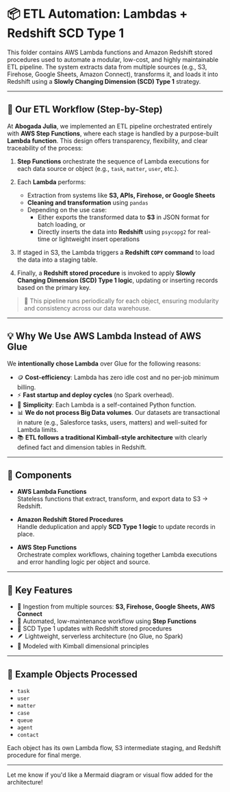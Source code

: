 # 📦 ETL Automation: Lambdas + Redshift SCD Type 1

This folder contains AWS Lambda functions and Amazon Redshift stored procedures used to automate a modular, low-cost, and highly maintainable ETL pipeline. The system extracts data from multiple sources (e.g., S3, Firehose, Google Sheets, Amazon Connect), transforms it, and loads it into Redshift using a **Slowly Changing Dimension (SCD) Type 1** strategy.

---

## 🔁 Our ETL Workflow (Step-by-Step)

At **Abogada Julia**, we implemented an ETL pipeline orchestrated entirely with **AWS Step Functions**, where each stage is handled by a purpose-built **Lambda function**. This design offers transparency, flexibility, and clear traceability of the process:

1. **Step Functions** orchestrate the sequence of Lambda executions for each data source or object (e.g., `task`, `matter`, `user`, etc.).

2. Each **Lambda** performs:
   - Extraction from systems like **S3, APIs, Firehose, or Google Sheets**
   - **Cleaning and transformation** using `pandas`
   - Depending on the use case:
     - Either exports the transformed data to **S3** in JSON format for batch loading, or  
     - Directly inserts the data into **Redshift** using `psycopg2` for real-time or lightweight insert operations

3. If staged in S3, the Lambda triggers a **Redshift `COPY` command** to load the data into a staging table.

4. Finally, a **Redshift stored procedure** is invoked to apply **Slowly Changing Dimension (SCD) Type 1 logic**, updating or inserting records based on the primary key.

> 🔄 This pipeline runs periodically for each object, ensuring modularity and consistency across our data warehouse.

---

## 💡 Why We Use AWS Lambda Instead of AWS Glue

We **intentionally chose Lambda** over Glue for the following reasons:

- 🪙 **Cost-efficiency**: Lambda has zero idle cost and no per-job minimum billing.
- ⚡ **Fast startup and deploy cycles** (no Spark overhead).
- 🧩 **Simplicity**: Each Lambda is a self-contained Python function.
- 📊 **We do not process Big Data volumes**. Our datasets are transactional in nature (e.g., Salesforce tasks, users, matters) and well-suited for Lambda limits.
- 📚 **ETL follows a traditional Kimball-style architecture** with clearly defined fact and dimension tables in Redshift.

---

## 🔧 Components

- **AWS Lambda Functions**  
  Stateless functions that extract, transform, and export data to S3 → Redshift.

- **Amazon Redshift Stored Procedures**  
  Handle deduplication and apply **SCD Type 1 logic** to update records in place.

- **AWS Step Functions**  
  Orchestrate complex workflows, chaining together Lambda executions and error handling logic per object and source.

---

## 🚀 Key Features

- 🔗 Ingestion from multiple sources: **S3, Firehose, Google Sheets, AWS Connect**
- 🔄 Automated, low-maintenance workflow using **Step Functions**
- 🧠 SCD Type 1 updates with Redshift stored procedures
- 🪶 Lightweight, serverless architecture (no Glue, no Spark)
- 📐 Modeled with Kimball dimensional principles

---

## 📌 Example Objects Processed

- `task`
- `user`
- `matter`
- `case`
- `queue`
- `agent`
- `contact`

Each object has its own Lambda flow, S3 intermediate staging, and Redshift procedure for final merge.

---

Let me know if you'd like a Mermaid diagram or visual flow added for the architecture!

